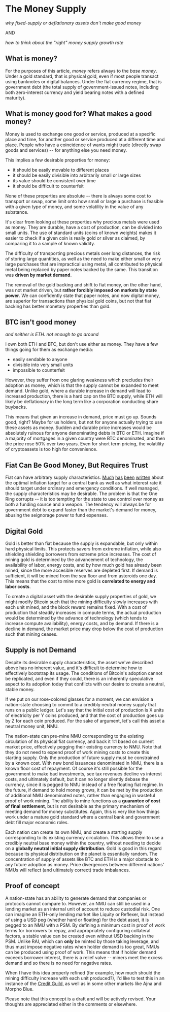 # The Money Supply
*why fixed-supply or deflationary assets don't make good money*

AND

*how to think about the "right" money supply growth rate*

## What is money?

For the purposes of this article, *money* refers always to the *base money*. Under a gold standard, that is physical gold, even if most people transact using banknotes or digital balances. Under the fiat currency regime, that is government debt (the total supply of government-issued notes, including both zero-interest currency and yield bearing notes with a defined maturity).

## What is money good for? What makes a good money?

Money is used to exchange one good or service, produced at a specific place and time, for another good or service produced at a different time and place. People who have a coincidence of wants might trade (directly swap goods and services) -- for anything else you need money.

This implies a few desirable properties for money:

* it should be easily movable to different places
* it should be easily divisible into arbitrarily small or large sizes
* its value should be consistent over time
* it should be difficult to counterfeit

None of these properties are absolute -- there is always some cost to transport or swap, some limit onto how small or large a purchase is feasible with a given type of money, and some volatility in the value of any substance.

It's clear from looking at these properties why precious metals were used as money. They are durable, have a cost of production, can be divided into small units. The use of standard units (coins of known weights) makes it easier to check if a given coin is really gold or silver as claimed, by comparing it to a sample of known validity.

The difficulty of transporting precious metals over long distances, the risk of storing large quantities, as well as the need to make either small or very large purchases that are impractical using metal, all contributed to physical metal being replaced by paper notes backed by the same. This transition was **driven by market demand**.

The removal of the gold backing and shift to fiat money, on the other hand, was not market driven, but **rather forcibly imposed on markets by state power**. We can confidently state that paper notes, and now digital money, are superior for transactions than physical gold coins, but not that fiat backing has better monetary properties than gold.

## BTC isn't good money
*and neither is ETH. not enough to go around*

I own both ETH and BTC, but don't use either as money. They have a few things going for them as exchange media:

* easily sendable to anyone
* divisible into very small units
* impossible to counterfeit

However, they suffer from one glaring weakness which precludes their adoption as money, which is that the supply cannot be expanded to meet demand. Unlike gold, where a durable increase in demand will lead to increased production, there is a hard cap on the BTC supply, while ETH will likely be deflationary in the long term like a corporation conducting share buybacks.

This means that given an increase in demand, price must go up. Sounds good, right? Maybe for us holders, but not for anyone actually trying to use these assets as money. Sudden and durable price increases would be absolutely ruinous for anyone denominating debts in BTC or ETH. Imagine if a majority of mortgages in a given country were BTC denominated, and then the price rose 50% over two years. Even for short term pricing, the volatility of cryptoassets is too high for convenience.

## Fiat Can Be Good Money, But Requires Trust

Fiat can have arbitrary supply characteristics. [Much](https://mises.org/library/less-zero-case-falling-price-level-growing-economy-0) [has](https://www.amazon.com/Floored-Misguided-Experiment-Prolonged-Recession/dp/1948647087) [been](https://www.amazon.com/dp/0691003548?tag=fivebooks001-20) [written](https://oll.libertyfund.org/title/bagehot-lombard-street-a-description-of-the-money-market) about the optimal inflation target for a central bank as well as what interest rate it should target under ordinary and emergency conditions. If well managed, the supply characteristics may be desirable. The problem is that the One Ring corrupts -- it is too tempting for the state to use control over money as both a funding source and a weapon. The tendency will always be for government debt to expand faster than the market's demand for money, abusing the seignorage power to fund expenses.

## Digital Gold

Gold is better than fiat because the supply is expandable, but only within hard physical limits. This protects savers from extreme inflation, while also shielding shielding borrowers from extreme price increases. The cost of mining gold is determined by the advancement of technology, the availability of labor, energy costs, and by how much gold has already been mined, since the more accesible reserves are depleted first. If demand is sufficient, it will be mined from the sea floor and from asteroids one day. This means that the cost to mine more gold is **correlated to energy and labor costs**.

To create a digital asset with the desirable supply properties of gold, we might modify Bitcoin such that the mining difficulty slowly increases with each unit mined, and the block reward remains fixed. With a cost of production that steadily increases in compute terms, the actual production would be determined by the advance of technology (which tends to increase compute availability), energy costs, and by demand. If there is a decline in demand, the market price may drop below the cost of production such that mining ceases.

## Supply is not Demand

Despite its desirable supply characteristics, the asset we've described above has no inherent value, and it's difficult to determine how to effectively bootstrap its usage. The conditions of Bitcoin's adoption cannot be replicated, and even if they could, there is an inherently speculative aspect to its adoption today that conflicts with our desire to create a neutral, stable money.

If we put on our rose-colored glasses for a moment, we can envision a nation-state choosing to commit to a credibly neutral money supply that runs on a public ledger. Let's say that the initial cost of production is X units of electricity per Y coins produced, and that the cost of production goes up by Z for each coin produced. For the sake of argument, let's call this asset a neutral money unit, NMU.

The nation-state can pre-mine NMU corresponding to the existing circulation of its physical fiat currency, and back it 1:1 based on current market price, effectively pegging their existing currency to NMU. Note that they do not need to expend proof of work mining costs to create this starting supply. Only the production of future supply must be constrained by a known cost. With new bond issuances denominated in NMU, there is a known floor cost of repayment. Of course it's still possible for the government to make bad investments, see tax revenues decline vs interest costs, and ultimately default, but it can no longer silently debase the currency, since it is pegged to NMU instead of a free floating fiat regime. In the future, if demand to hold money grows, it can be met by the production of additional NMU denominated notes, rather than engaging in wasteful proof of work mining. The ability to mine functions as a **guarantee of cost of final settlement**, but is not desirable as the primary mechanism of meeting demand for money substitutes. Again, this is very like how things work under a mature gold standard where a central bank and government debt fill major economic roles.

Each nation can create its own NMU, and create a starting supply corresponding to its existing currency circulation. This allows them to use a credibly neutral base money within the country, without needing to decide on a **globally neutral initial supply distribution**. Gold is good in this regard because its physical distribution on the planet is essentially random. The concentration of supply of assets like BTC and ETH is a major obstacle to any future adoption as money. Price divergences between different nations' NMUs will reflect (and ultimately correct) trade imbalances.

## Proof of concept

A nation-state has an ability to generate demand that companies or protocols cannot compare to. However, an NMU can still be used in a lending market as an internal unit of account to reduce custodial risk. One can imagine an ETH-only lending market like Liquity or Reflexer, but instead of using a USD peg (whether hard or floating) for the debt asset, it is pegged to an NMU with a PSM. By defining a minimum cost in proof of work terms for borrowers to repay, and appropriately configuring collateral factors, a stable value can be created even without USD backing in the PSM. Unlike RAI, which can **only** be minted by those taking leverage, and thus must impose negative rates when holder demand is too great, NMUs can be produced using proof of work. This means that if holder demand exceeds borrower interest, there is a relief valve -- miners meet the excess demand and so there is no need for negative rates.

When I have this idea properly refined (for example, how much should the mining difficulty increase with each unit produced?), I'd like to test this in an instance of the [Credit Guild](https://credit-guild.gitbook.io/introduction/), as well as in some other markets like Ajna and Morpho Blue.

Please note that this concept is a draft and will be actively revised. Your thoughts are appreciated either in the comments or elsewhere.


<script src="https://utteranc.es/client.js"
        repo="OneTrueKirk/onetruekirk.github.io"
        issue-term="pathname"
        label="comment"
        theme="github-light"
        crossorigin="anonymous"
        async>
</script>